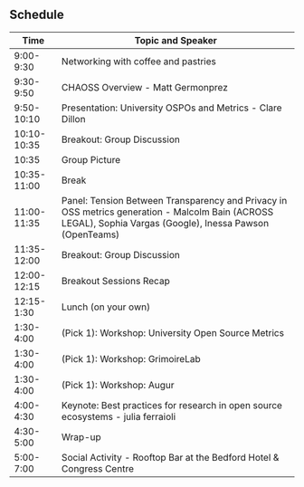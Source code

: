## Schedule

| Time | Topic and Speaker |
| ----- | ---- |
| 9:00-9:30 | Networking with coffee and pastries |
| 9:30-9:50 | CHAOSS Overview - Matt Germonprez |
| 9:50-10:10 | Presentation: University OSPOs and Metrics - Clare Dillon |
| 10:10-10:35 | Breakout: Group Discussion |
| 10:35 | Group Picture |
| 10:35-11:00 | Break |
| 11:00-11:35 | Panel: Tension Between Transparency and Privacy in OSS metrics generation - Malcolm Bain (ACROSS LEGAL), Sophia Vargas (Google), Inessa Pawson (OpenTeams) |
| 11:35-12:00 | Breakout: Group Discussion |
| 12:00-12:15 | Breakout Sessions Recap |
| 12:15-1:30 | Lunch (on your own) |
| 1:30-4:00 | (Pick 1): Workshop: University Open Source Metrics |
| 1:30-4:00 | (Pick 1): Workshop: GrimoireLab |
| 1:30-4:00 | (Pick 1): Workshop: Augur
| 4:00-4:30 | Keynote: Best practices for research in open source ecosystems - julia ferraioli |
| 4:30-5:00 | Wrap-up |
| 5:00-7:00 | Social Activity - Rooftop Bar at the Bedford Hotel & Congress Centre|




